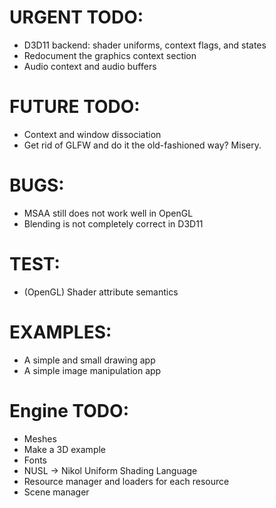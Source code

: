 # URGENT TODO: 
- D3D11 backend: shader uniforms, context flags, and states
- Redocument the graphics context section
- Audio context and audio buffers

# FUTURE TODO: 
- Context and window dissociation
- Get rid of GLFW and do it the old-fashioned way? Misery.

# BUGS: 
- MSAA still does not work well in OpenGL
- Blending is not completely correct in D3D11

# TEST: 
- (OpenGL) Shader attribute semantics

# EXAMPLES: 
- A simple and small drawing app
- A simple image manipulation app

# Engine TODO:
- Meshes
- Make a 3D example
- Fonts 
- NUSL -> Nikol Uniform Shading Language
- Resource manager and loaders for each resource
- Scene manager
